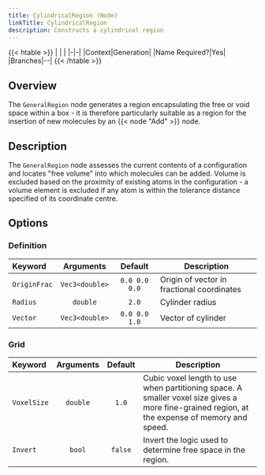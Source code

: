 ```yaml
---
title: CylindricalRegion (Node)
linkTitle: CylindricalRegion
description: Constructs a cylindrical region
---
```


{{< htable >}}
| | |
|-|-|
|Context|Generation|
|Name Required?|Yes|
|Branches|--|
{{< /htable >}}

## Overview

The `GeneralRegion` node generates a region encapsulating the free or void space within a box - it is therefore particularly suitable as a region for the insertion of new molecules by an {{< node "Add" >}} node.

## Description

The `GeneralRegion` node assesses the current contents of a configuration and locates "free volume" into which molecules can be added. Volume is excluded based on the proximity of existing atoms in the configuration - a volume element is excluded if any atom is within the tolerance distance specified of its coordinate centre.

## Options

### Definition

|Keyword|Arguments|Default|Description|
|:------|:--:|:-----:|-----------|
|`OriginFrac`|`Vec3<double>`|`0.0 0.0 0.0`|Origin of vector in fractional coordinates|
|`Radius`|`double`|`2.0`|Cylinder radius|
|`Vector`|`Vec3<double>`|`0.0 0.0 1.0`|Vector of cylinder|

### Grid

|Keyword|Arguments|Default|Description|
|:------|:--:|:-----:|-----------|
|`VoxelSize`|`double`|`1.0`|Cubic voxel length to use when partitioning space. A smaller voxel size gives a more fine-grained region, at the expense of memory and speed.|
|`Invert`|`bool`|`false`|Invert the logic used to determine free space in the region.|
